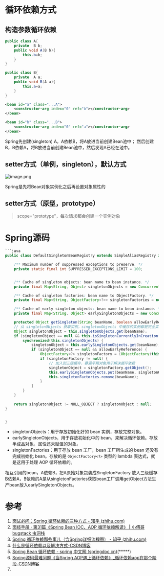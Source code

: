# 循环依赖方式
## 构造参数循环依赖
```java
public class A{
	private  B b;
	public void A(B b){
		this.b=b;
	}
}

public class B{
	private  A a;
	public void B(A a){
		this.a=a;
	}
}
```

```xml
<bean id="a" class="...A">
	<constructor-arg index="0" ref="b"></constructor-arg>
</bean>

<bean id="b" class="...B">
	<constructor-arg index="0" ref="a"></constructor-arg>
</bean>
```

Spring先创建(singleton) A，A依赖B，将A放进当前创建Bean池中；
然后创建B，B依赖A，将B放进当前创建Bean池中，然后发现A已经在池中。

## setter方式（单例，singleton），默认方式
![image.png](https://cdn.jsdelivr.net/gh/destiny0118/picgo/pic2023/202401111055058.png)

Spring是先将Bean对象实例化之后再设置对象属性的
## setter方式（原型，prototype）
>scope="prototype"，每次请求都会创建一个实例对象






# Spring源码

```java
```java
public class DefaultSingletonBeanRegistry extends SimpleAliasRegistry implements SingletonBeanRegistry {

	/** Maximum number of suppressed exceptions to preserve. */
	private static final int SUPPRESSED_EXCEPTIONS_LIMIT = 100;


	/** Cache of singleton objects: bean name to bean instance. */
	private final Map<String, Object> singletonObjects = new ConcurrentHashMap<>(256);

	/** Cache of singleton factories: bean name to ObjectFactory. */
	private final Map<String, ObjectFactory<?>> singletonFactories = new HashMap<>(16);

	/** Cache of early singleton objects: bean name to bean instance. */
	private final Map<String, Object> earlySingletonObjects = new ConcurrentHashMap<>(16);

	protected Object getSingleton(String beanName, boolean allowEarlyReference) {  
	// 从 singletonObjects 获取实例，singletonObjects 中缓存的实例都是完全实例化好的 bean，可以直接使用
    Object singletonObject = this.singletonObjects.get(beanName);  
    if (singletonObject == null && this.isSingletonCurrentlyInCreation(beanName)) {  
        synchronized(this.singletonObjects) {  
            singletonObject = this.earlySingletonObjects.get(beanName);  
            if (singletonObject == null && allowEarlyReference) {  
                ObjectFactory<?> singletonFactory = (ObjectFactory)this.singletonFactories.get(beanName);  
                if (singletonFactory != null) {  
	                // 加入到三级缓存，暴漏早期对象用于解决循环依赖
                    singletonObject = singletonFactory.getObject();  
                    this.earlySingletonObjects.put(beanName, singletonObject);  
                    this.singletonFactories.remove(beanName);  
                }  
            }  
        }  
    }  
  
    return singletonObject != NULL_OBJECT ? singletonObject : null;  
}


}
```
- singletonObjects：用于存放初始化好的 bean 实例，存放完整对象。
- earlySingletonObjects，用于存放初始化中的 bean，来解决循环依赖。存放半成品对象，属性还未赋值的对象。
- singletonFactories：用于存放 bean 工厂，bean 工厂所生成的 bean 还没有完成初始化 bean。存放的是 `ObjectFactory<?>` 类型的 lambda 表达式，就是这用于处理 AOP 循环依赖的。

相互引用的bean，A依赖B，把A原始对象包装成SingletonFactory 放入三级缓存
B依赖A，B依赖的A是从singletonFactories获取bean工厂调用getObject方法生产bean放入earlySingletonObjects。
# 参考
1. [面试必问：Spring 循环依赖的三种方式 - 知乎 (zhihu.com)](https://zhuanlan.zhihu.com/p/89412539#:~:text=%E9%9D%A2%E8%AF%95%E5%BF%85%E9%97%AE%EF%BC%9ASpring%20%E5%BE%AA%E7%8E%AF%E4%BE%9D%E8%B5%96%E7%9A%84%E4%B8%89%E7%A7%8D%E6%96%B9%E5%BC%8F%201%20%E7%AC%AC%E4%B8%80%E7%A7%8D%EF%BC%9A%E6%9E%84%E9%80%A0%E5%99%A8%E5%8F%82%E6%95%B0%E5%BE%AA%E7%8E%AF%E4%BE%9D%E8%B5%96,2%20%E7%AC%AC%E4%BA%8C%E7%A7%8D%EF%BC%9Asetter%E6%96%B9%E5%BC%8F%E5%8D%95%E4%BE%8B%EF%BC%8C%E9%BB%98%E8%AE%A4%E6%96%B9%E5%BC%8F%203%20%E7%AC%AC%E4%B8%89%E7%A7%8D%EF%BC%9Asetter%E6%96%B9%E5%BC%8F%E5%8E%9F%E5%9E%8B%EF%BC%8Cprototype)
2. [面经手册 · 第31篇《Spring Bean IOC、AOP 循环依赖解读》 | 小傅哥 bugstack 虫洞栈](https://bugstack.cn/md/java/interview/2021-05-05-%E9%9D%A2%E7%BB%8F%E6%89%8B%E5%86%8C%20%C2%B7%20%E7%AC%AC31%E7%AF%87%E3%80%8ASpring%20Bean%20IOC%E3%80%81AOP%20%E5%BE%AA%E7%8E%AF%E4%BE%9D%E8%B5%96%E8%A7%A3%E8%AF%BB%E3%80%8B.html)
3. [Spring 循环依赖那些事儿（含Spring详细流程图） - 知乎 (zhihu.com)](https://zhuanlan.zhihu.com/p/635659531)
4. [什么是循环依赖以及解决方式-CSDN博客](https://blog.csdn.net/bingguang1993/article/details/88915576)
5. [Spring Bean 循环依赖 - spring 中文网 (springdoc.cn)](https://springdoc.cn/spring-bean-circular-dependencies/)(*****)
6. [Spring源码最难问题《当Spring AOP遇上循环依赖》_循环依赖aop在那个阶段-CSDN博客](https://blog.csdn.net/chaitoudaren/article/details/105060882)
7. 